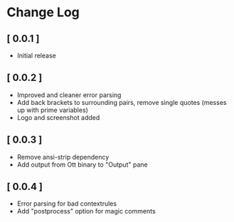 # Change Log

## [ 0.0.1 ]
- Initial release

## [ 0.0.2 ]
- Improved and cleaner error parsing
- Add back brackets to surrounding pairs, remove single quotes (messes up with prime variables)
- Logo and screenshot added

## [ 0.0.3 ]
- Remove ansi-strip dependency
- Add output from Ott binary to "Output" pane 

## [ 0.0.4 ]
- Error parsing for bad contextrules
- Add "postprocess" option for magic comments
